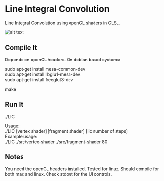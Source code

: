 # Line Integral Convolution

Line Integral Convolution using openGL shaders in GLSL.

![alt text](images/output.gif "screenshot")

## Compile It

Depends on openGL headers.  On debian based systems:

sudo apt-get install mesa-common-dev  
sudo apt-get install libglu1-mesa-dev  
sudo apt-get install freeglut3-dev  

make

## Run It

./LIC

Usage:  
./LIC [vertex shader] [fragment shader] [lic number of steps]  
Example usage:  
./LIC ./src/vertex-shader ./src/fragment-shader 80


## Notes

You need the openGL headers installed.  Tested for linux.  Should compile for both mac and linux.  Check stdout for the UI controls.
